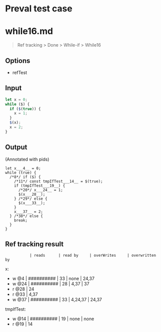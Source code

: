 # Preval test case

# while16.md

> Ref tracking > Done > While-if > While16
>
>

## Options

- refTest

## Input

`````js filename=intro
let x = 0;
while ($) {
  if ($(true)) {
    x = 1;
  }
  $(x);
  x = 2;
}
`````


## Output

(Annotated with pids)

`````filename=intro
let x___4__ = 0;
while (true) {
  /*8*/ if ($) {
    /*11*/ const tmpIfTest___14__ = $(true);
    if (tmpIfTest___19__) {
      /*20*/ x___24__ = 1;
      $(x___28__);
    } /*29*/ else {
      $(x___33__);
    }
    x___37__ = 2;
  } /*38*/ else {
    break;
  }
}
`````


## Ref tracking result


               | reads      | read by     | overWrites     | overwritten by
x:
  - w @4       | ########## | 33          | none           | 24,37
  - w @24      | ########## | 28          | 4,37           | 37
  - r @28      | 24
  - r @33      | 4,37
  - w @37      | ########## | 33          | 4,24,37        | 24,37

tmpIfTest:
  - w @14      | ########## | 19          | none           | none
  - r @19      | 14
